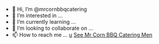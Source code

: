 - 👋 Hi, I’m @mrcornbbqcatering
- 👀 I’m interested in ...
- 🌱 I’m currently learning ...
- 💞️ I’m looking to collaborate on ...
- 📫 How to reach me ...
<a href="https://mrcorn.ca">u</a>
<a rel="follow" href="https://mrcorn.ca/">See Mr Corn BBQ Catering Men</a>

<!---
mrcornbbqcatering/mrcornbbqcatering is a ✨ special ✨ repository because its `README.md` (this file) appears on your GitHub profile.
You can click the Preview link to take a look at your changes.
--->
